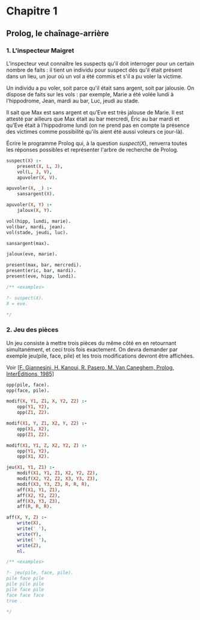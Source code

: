 # Chapitre 1

## Prolog, le chaînage-arrière

### 1. L'inspecteur Maigret

L'inspecteur veut connaître les suspects qu'il doit interroger pour un certain nombre de faits : il tient un individu pour suspect dès qu'il était présent dans un lieu, un jour où un vol a été commis et s'il a pu voler la victime.

Un individu a pu voler, soit parce qu'il était sans argent, soit par jalousie. On dispose de faits sur les vols : par exemple, Marie a été volée lundi à l'hippodrome, Jean, mardi au bar, Luc, jeudi au stade.

Il sait que Max est sans argent et qu'Eve est très jalouse de Marie. Il est attesté par ailleurs que Max était au bar mercredi, Éric au bar mardi et qu'Eve était à l'hippodrome lundi (on ne prend pas en compte la présence des victimes comme possibilité qu'ils aient été aussi voleurs ce jour-là).

Écrire le programme Prolog qui, à la question $suspect(X)$, renverra toutes les réponses possibles et représenter l'arbre de recherche de Prolog.

```Prolog
suspect(X) :-
    present(X, L, J),
    vol(L, J, V),
    apuvoler(X, V).

apuvoler(X, _) :-
    sansargent(X).

apuvoler(X, Y) :-
    jaloux(X, Y).

vol(hipp, lundi, marie).
vol(bar, mardi, jean).
vol(stade, jeudi, luc).

sansargent(max).

jaloux(eve, marie).

present(max, bar, mercredi).
present(eric, bar, mardi).
present(eve, hipp, lundi).

/** <examples>

?- suspect(X).
X = eve.

*/
```

### 2. Jeu des pièces

Un jeu consiste à mettre trois pièces du même côté en en retournant simultanément, et ceci trois fois exactement. On devra demander par exemple jeu(pile, face, pile) et les trois modifications devront être affichées.

Voir [[F. Giannesini, H. Kanoui, R. Pasero, M. Van Caneghem, Prolog, InterÉditions, 1985]](../R%C3%A9f%C3%A9rences/1.%20Prolog,%20Inter%C3%89ditions,%201985.pdf)

```Prolog
opp(pile, face).
opp(face, pile).

modif(X, Y1, Z1, X, Y2, Z2) :- 
    opp(Y1, Y2), 
    opp(Z1, Z2).

modif(X1, Y, Z1, X2, Y, Z2) :- 
    opp(X1, X2), 
    opp(Z1, Z2).

modif(X1, Y1, Z, X2, Y2, Z) :- 
    opp(Y1, Y2), 
    opp(X1, X2).

jeu(X1, Y1, Z1) :- 
    modif(X1, Y1, Z1, X2, Y2, Z2), 
    modif(X2, Y2, Z2, X3, Y3, Z3), 
    modif(X3, Y3, Z3, R, R, R), 
    aff(X1, Y1, Z1), 
    aff(X2, Y2, Z2), 
    aff(X3, Y3, Z3), 
    aff(R, R, R).

aff(X, Y, Z) :- 
    write(X), 
    write(' '), 
    write(Y), 
    write(' '), 
    write(Z), 
    nl.

/** <examples>

?- jeu(pile, face, pile).
pile face pile
pile pile pile
pile face pile
face face face
true .

*/
```





